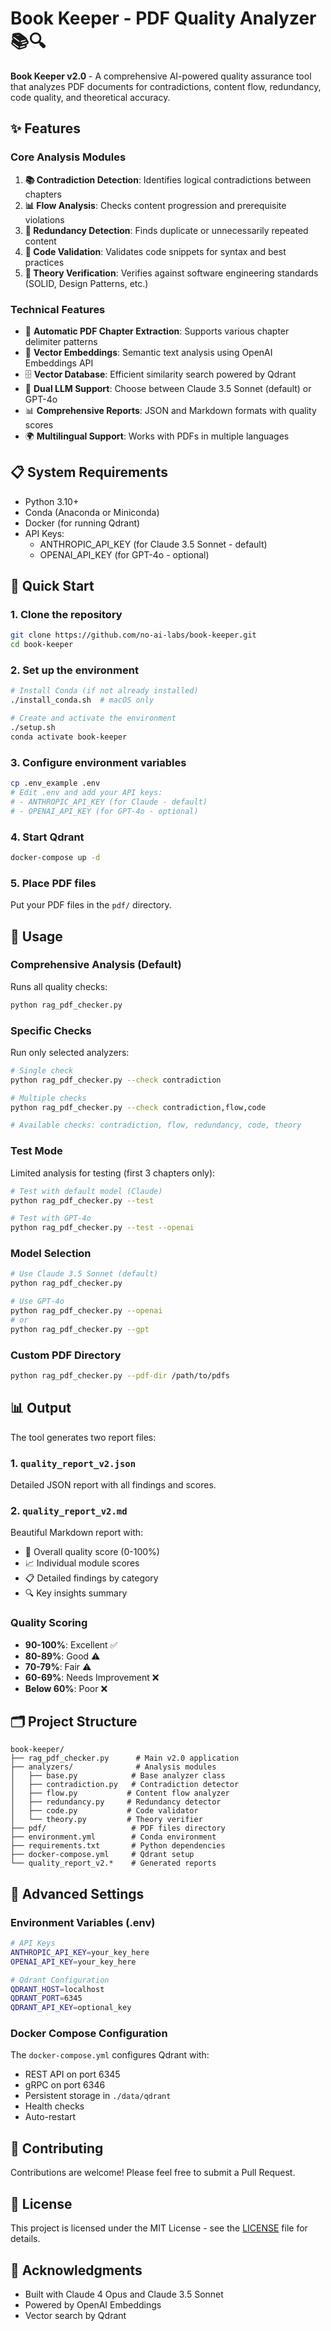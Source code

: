 # Book Keeper - PDF Quality Analyzer 📚🔍

**Book Keeper v2.0** - A comprehensive AI-powered quality assurance tool that analyzes PDF documents for contradictions, content flow, redundancy, code quality, and theoretical accuracy.

## ✨ Features

### Core Analysis Modules

1. **📚 Contradiction Detection**: Identifies logical contradictions between chapters
2. **📊 Flow Analysis**: Checks content progression and prerequisite violations  
3. **🔁 Redundancy Detection**: Finds duplicate or unnecessarily repeated content
4. **🐛 Code Validation**: Validates code snippets for syntax and best practices
5. **📖 Theory Verification**: Verifies against software engineering standards (SOLID, Design Patterns, etc.)

### Technical Features

- 📄 **Automatic PDF Chapter Extraction**: Supports various chapter delimiter patterns
- 🧠 **Vector Embeddings**: Semantic text analysis using OpenAI Embeddings API
- 🗄️ **Vector Database**: Efficient similarity search powered by Qdrant
- 🤖 **Dual LLM Support**: Choose between Claude 3.5 Sonnet (default) or GPT-4o
- 📊 **Comprehensive Reports**: JSON and Markdown formats with quality scores
- 🌍 **Multilingual Support**: Works with PDFs in multiple languages

## 📋 System Requirements

- Python 3.10+
- Conda (Anaconda or Miniconda)
- Docker (for running Qdrant)
- API Keys:
  - ANTHROPIC_API_KEY (for Claude 3.5 Sonnet - default)
  - OPENAI_API_KEY (for GPT-4o - optional)

## 🚀 Quick Start

### 1. Clone the repository
```bash
git clone https://github.com/no-ai-labs/book-keeper.git
cd book-keeper
```

### 2. Set up the environment
```bash
# Install Conda (if not already installed)
./install_conda.sh  # macOS only

# Create and activate the environment
./setup.sh
conda activate book-keeper
```

### 3. Configure environment variables
```bash
cp .env_example .env
# Edit .env and add your API keys:
# - ANTHROPIC_API_KEY (for Claude - default)
# - OPENAI_API_KEY (for GPT-4o - optional)
```

### 4. Start Qdrant
```bash
docker-compose up -d
```

### 5. Place PDF files
Put your PDF files in the `pdf/` directory.

## 📖 Usage

### Comprehensive Analysis (Default)
Runs all quality checks:

```bash
python rag_pdf_checker.py
```

### Specific Checks
Run only selected analyzers:

```bash
# Single check
python rag_pdf_checker.py --check contradiction

# Multiple checks
python rag_pdf_checker.py --check contradiction,flow,code

# Available checks: contradiction, flow, redundancy, code, theory
```

### Test Mode
Limited analysis for testing (first 3 chapters only):

```bash
# Test with default model (Claude)
python rag_pdf_checker.py --test

# Test with GPT-4o
python rag_pdf_checker.py --test --openai
```

### Model Selection
```bash
# Use Claude 3.5 Sonnet (default)
python rag_pdf_checker.py

# Use GPT-4o
python rag_pdf_checker.py --openai
# or
python rag_pdf_checker.py --gpt
```

### Custom PDF Directory
```bash
python rag_pdf_checker.py --pdf-dir /path/to/pdfs
```

## 📊 Output

The tool generates two report files:

### 1. `quality_report_v2.json`
Detailed JSON report with all findings and scores.

### 2. `quality_report_v2.md`
Beautiful Markdown report with:
- 🎯 Overall quality score (0-100%)
- 📈 Individual module scores
- 📋 Detailed findings by category
- 🔍 Key insights summary

### Quality Scoring

- **90-100%**: Excellent ✅
- **80-89%**: Good ⚠️
- **70-79%**: Fair ⚠️
- **60-69%**: Needs Improvement ❌
- **Below 60%**: Poor ❌

## 🗂️ Project Structure

```
book-keeper/
├── rag_pdf_checker.py      # Main v2.0 application
├── analyzers/              # Analysis modules
│   ├── base.py            # Base analyzer class
│   ├── contradiction.py   # Contradiction detector
│   ├── flow.py           # Content flow analyzer
│   ├── redundancy.py     # Redundancy detector
│   ├── code.py           # Code validator
│   └── theory.py         # Theory verifier
├── pdf/                   # PDF files directory
├── environment.yml        # Conda environment
├── requirements.txt       # Python dependencies
├── docker-compose.yml     # Qdrant setup
└── quality_report_v2.*    # Generated reports
```

## 🔧 Advanced Settings

### Environment Variables (.env)
```bash
# API Keys
ANTHROPIC_API_KEY=your_key_here
OPENAI_API_KEY=your_key_here

# Qdrant Configuration
QDRANT_HOST=localhost
QDRANT_PORT=6345
QDRANT_API_KEY=optional_key
```

### Docker Compose Configuration
The `docker-compose.yml` configures Qdrant with:
- REST API on port 6345
- gRPC on port 6346
- Persistent storage in `./data/qdrant`
- Health checks
- Auto-restart

## 🤝 Contributing

Contributions are welcome! Please feel free to submit a Pull Request.

## 📜 License

This project is licensed under the MIT License - see the [LICENSE](LICENSE) file for details.

## 🙏 Acknowledgments

- Built with Claude 4 Opus and Claude 3.5 Sonnet
- Powered by OpenAI Embeddings
- Vector search by Qdrant 
